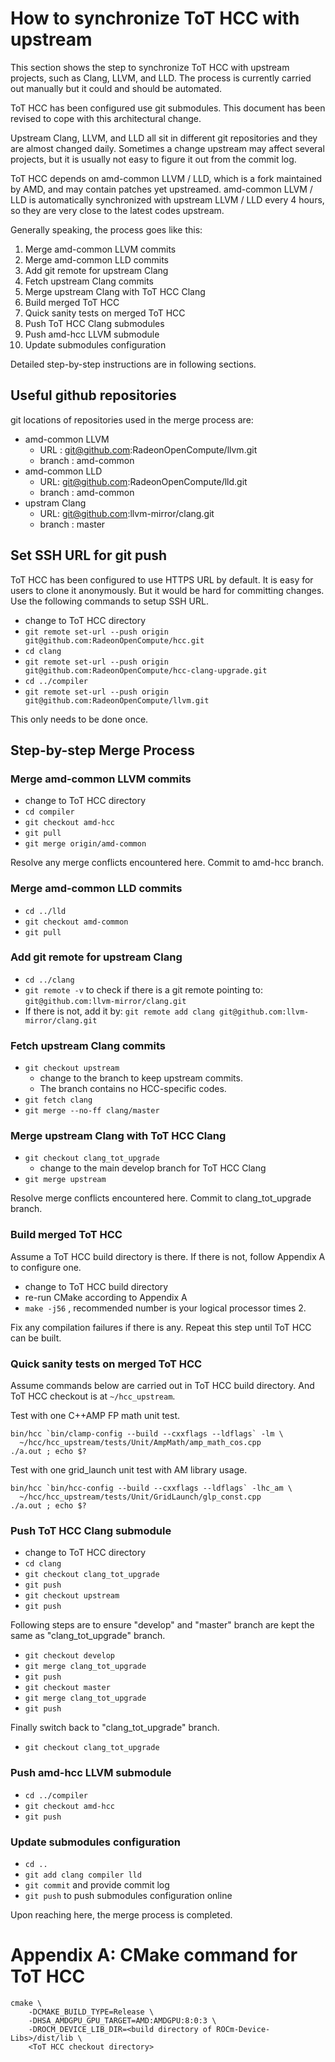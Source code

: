 How to synchronize ToT HCC with upstream
========================================
This section shows the step to synchronize ToT HCC with upstream projects, such
as Clang, LLVM, and LLD. The process is currently carried out manually but it
could and should be automated.

ToT HCC has been configured use git submodules. This document has been revised
to cope with this architectural change.

Upstream Clang, LLVM, and LLD all sit in different git repositories and they
are almost changed daily. Sometimes a change upstream may affect several
projects, but it is usually not easy to figure it out from the commit log.

ToT HCC depends on amd-common LLVM / LLD, which is a fork maintained by AMD,
and may contain patches yet upstreamed. amd-common LLVM / LLD is automatically
synchronized with upstream LLVM / LLD every 4 hours, so they are very close to
the latest codes upstream.

Generally speaking, the process goes like this:

 1. Merge amd-common LLVM commits
 2. Merge amd-common LLD commits
 3. Add git remote for upstream Clang
 4. Fetch upstream Clang commits
 5. Merge upstream Clang with ToT HCC Clang
 6. Build merged ToT HCC
 7. Quick sanity tests on merged ToT HCC
 8. Push ToT HCC Clang submodules
 9. Push amd-hcc LLVM submodule
10. Update submodules configuration

Detailed step-by-step instructions are in following sections.

Useful github repositories
------------------------------------
git locations of repositories used in the merge process are:
- amd-common LLVM
  - URL : git@github.com:RadeonOpenCompute/llvm.git
  - branch : amd-common
- amd-common LLD
  - URL: git@github.com:RadeonOpenCompute/lld.git
  - branch : amd-common
- upstram Clang
  - URL: git@github.com:llvm-mirror/clang.git
  - branch : master

Set SSH URL for git push
------------------------------------
ToT HCC has been configured to use HTTPS URL by default. It is easy for users
to clone it anonymously. But it would be hard for committing changes. Use the
following commands to setup SSH URL.

- change to ToT HCC directory
- `git remote set-url --push origin git@github.com:RadeonOpenCompute/hcc.git`
- `cd clang`
- `git remote set-url --push origin git@github.com:RadeonOpenCompute/hcc-clang-upgrade.git`
- `cd ../compiler`
- `git remote set-url --push origin git@github.com:RadeonOpenCompute/llvm.git`

This only needs to be done once.

Step-by-step Merge Process
------------------------------------
### Merge amd-common LLVM commits

- change to ToT HCC directory
- `cd compiler`
- `git checkout amd-hcc`
- `git pull`
- `git merge origin/amd-common`

Resolve any merge conflicts encountered here. Commit to amd-hcc branch.

### Merge amd-common LLD commits

- `cd ../lld`
- `git checkout amd-common`
- `git pull`

### Add git remote for upstream Clang

- `cd ../clang`
- `git remote -v` to check if there is a git remote pointing to:
  `git@github.com:llvm-mirror/clang.git`
- If there is not, add it by:
  `git remote add clang git@github.com:llvm-mirror/clang.git`

### Fetch upstream Clang commits

- `git checkout upstream`
  - change to the branch to keep upstream commits.
  - The branch contains no HCC-specific codes.
- `git fetch clang`
- `git merge --no-ff clang/master`

### Merge upstream Clang with ToT HCC Clang

- `git checkout clang_tot_upgrade`
  - change to the main develop branch for ToT HCC Clang
- `git merge upstream`

Resolve merge conflicts encountered here. Commit to clang_tot_upgrade branch.

### Build merged ToT HCC
Assume a ToT HCC build directory is there. If there is not, follow Appendix A
to configure one.

- change to ToT HCC build directory
- re-run CMake according to Appendix A
- `make -j56` , recommended number is your logical processor times 2.

Fix any compilation failures if there is any. Repeat this step until ToT HCC
can be built.

### Quick sanity tests on merged ToT HCC
Assume commands below are carried out in ToT HCC build directory. And ToT HCC
checkout is at `~/hcc_upstream`.

Test with one C++AMP FP math unit test.
```
bin/hcc `bin/clamp-config --build --cxxflags --ldflags` -lm \
  ~/hcc/hcc_upstream/tests/Unit/AmpMath/amp_math_cos.cpp
./a.out ; echo $?
```

Test with one grid_launch unit test with AM library usage.
```
bin/hcc `bin/hcc-config --build --cxxflags --ldflags` -lhc_am \
  ~/hcc/hcc_upstream/tests/Unit/GridLaunch/glp_const.cpp
./a.out ; echo $?
```

### Push ToT HCC Clang submodule

- change to ToT HCC directory
- `cd clang`
- `git checkout clang_tot_upgrade`
- `git push`
- `git checkout upstream`
- `git push`

Following steps are to ensure "develop" and "master" branch are kept the same
as "clang_tot_upgrade" branch.
- `git checkout develop`
- `git merge clang_tot_upgrade`
- `git push`
- `git checkout master`
- `git merge clang_tot_upgrade`
- `git push`

Finally switch back to "clang_tot_upgrade" branch.
- `git checkout clang_tot_upgrade`

### Push amd-hcc LLVM submodule

- `cd ../compiler`
- `git checkout amd-hcc`
- `git push`

### Update submodules configuration

- `cd ..`
- `git add clang compiler lld`
- `git commit` and provide commit log
- `git push` to push submodules configuration online

Upon reaching here, the merge process is completed.

Appendix A: CMake command for ToT HCC
=====================================

```
cmake \
    -DCMAKE_BUILD_TYPE=Release \
    -DHSA_AMDGPU_GPU_TARGET=AMD:AMDGPU:8:0:3 \
    -DROCM_DEVICE_LIB_DIR=<build directory of ROCm-Device-Libs>/dist/lib \
    <ToT HCC checkout directory>
```
